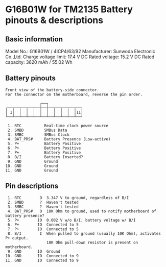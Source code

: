 # G16B01W for TM2135 Battery pinouts & descriptions

## Basic information
Model No.: G16B01W / 4ICP4/63/92
Manufacturer: Sunwoda Electronic Co.,Ltd.
Charge voltage limit: 17.4 V DC
Rated voltage: 15.2 V DC
Rated capacity: 3620 mAh / 55.02 Wh

## Battery pinouts
```
Front view of the battery-side connector.
For the connector on the motherboard, reverse the pin order.

               ┌──┐
┌──┬──┬──┬──┬──┼──┼──┬──┬──┬──┬──┐
│ 1│  │  │  │  │  │  │  │  │  │11│
└──┴──┴──┴──┴──┴──┴──┴──┴──┴──┴──┘

 1. RTC          Real-time clock power source
 2. SMBD         SMBus Data
 3. SMBC         SMBus Clock
 4. BAT_PRS#     Battery Presence (Low-active)
 5. P+           Battery Positive
 6. P+           Battery Positive
 7. P+           Battery Positive
 8. B/I          Battery Inserted?
 9. GND          Ground
10. GND          Ground
11. GND          Ground
```

## Pin descriptions
```
 1. RTC        O  3.347 V to ground, regardless of B/I
 2. SMBD       ?  Haven't tested
 3. SMBC       ?  Haven't tested
 4. BAT_PRS#   O  10K Ohm to ground, used to notify motherboard of battery presence?
 5. P+        IO  0.002 V w/o B/I; battery voltage w/ B/I
 6. P+        IO  Connected to 5
 7. P+        IO  Connected to 5
 8. B/I        I  When pulled to ground (usually 10K Ohm), activates P+ output.
                  10K Ohm pull-down resistor is present on motherboard.
 9. GND       IO  Ground
10. GND       IO  Connected to 9
11. GND       IO  Connected to 9
```
